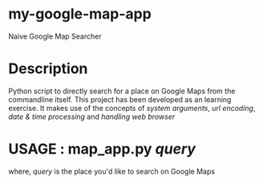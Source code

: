 # my-google-map-app
Naive Google Map Searcher

# Description
Python script to directly search for a place on Google Maps from the commandline itself. This project has been developed as an learning exercise. It makes use of the concepts of *system arguments*, *url encoding*, *date & time processing* and *handling web browser*

# USAGE : map_app.py _query_

where, 
*query* is the place you'd like to search on Google Maps
